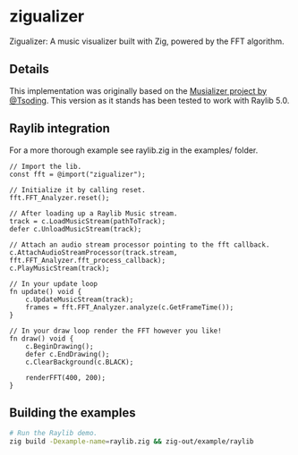 # zigualizer
Zigualizer: A music visualizer built with Zig, powered by the FFT algorithm.

## Details
This implementation was originally based on the [Musializer project by @Tsoding](https://github.com/tsoding/musializer/blob/master/src/plug.c).
This version as it stands has been tested to work with Raylib 5.0.

## Raylib integration
For a more thorough example see raylib.zig in the examples/ folder.

```zig
// Import the lib.
const fft = @import("zigualizer");

// Initialize it by calling reset.
fft.FFT_Analyzer.reset();

// After loading up a Raylib Music stream.
track = c.LoadMusicStream(pathToTrack);
defer c.UnloadMusicStream(track);

// Attach an audio stream processor pointing to the fft callback.
c.AttachAudioStreamProcessor(track.stream, fft.FFT_Analyzer.fft_process_callback);
c.PlayMusicStream(track);

// In your update loop
fn update() void {
    c.UpdateMusicStream(track);
    frames = fft.FFT_Analyzer.analyze(c.GetFrameTime());
}

// In your draw loop render the FFT however you like!
fn draw() void {
    c.BeginDrawing();
    defer c.EndDrawing();
    c.ClearBackground(c.BLACK);

    renderFFT(400, 200);
}
```

## Building the examples
```sh
# Run the Raylib demo.
zig build -Dexample-name=raylib.zig && zig-out/example/raylib
```

